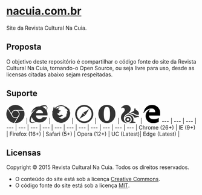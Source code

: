 # [nacuia.com.br](http://nacuia.com.br/)

Site da Revista Cultural Na Cuia.

## Proposta

O objetivo deste repositório é compartilhar o código fonte do site da Revista Cultural Na Cuia, tornando-o Open Source, ou seja livre para uso, desde as licensas citadas abaixo sejam respeitadas.

## Suporte

![Chrome](images/_chrome.png?raw=true) | ![Internet Explorer](images/_ie.png?raw=true) | ![Firefox](images/_firefox.png?raw=true) | ![Safari](images/_safari.png?raw=true) | ![Opera](images/_opera.png?raw=true) | ![UC Browser](images/_uc.png?raw=true) | ![Edge](images/_edge.png?raw=true)
 --- | --- | --- | --- | --- | --- | --- |		 --- | --- | --- | --- | --- | --- | --- |
 Chrome (26+) | IE (9+) | Firefox (16+) | Safari (5+) | Opera (12+) | UC (Latest)| Edge (Latest) |

## Licensas

Copyright © 2015 Revista Cultural Na Cuia. Todos os direitos reservados.

* O conteúdo do site está sob a licença [Creative Commons](http://creativecommons.org/licenses/by-nc-sa/4.0/).
* O código fonte do site está sob a licença [MIT](http://mit-license.org/).